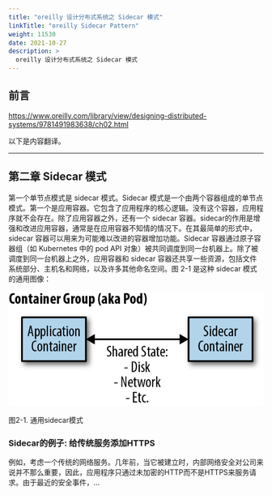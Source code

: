 ```yaml
---
title: "oreilly 设计分布式系统之 Sidecar 模式"
linkTitle: "oreilly Sidecar Pattern"
weight: 11530
date: 2021-10-27
description: >
  oreilly 设计分布式系统之 Sidecar 模式
---
```


## 前言

https://www.oreilly.com/library/view/designing-distributed-systems/9781491983638/ch02.html

以下是内容翻译。

--------

## 第二章 Sidecar 模式

第一个单节点模式是 sidecar 模式。Sidecar 模式是一个由两个容器组成的单节点模式。第一个是应用容器。它包含了应用程序的核心逻辑。没有这个容器，应用程序就不会存在。除了应用容器之外，还有一个 sidecar 容器。sidecar的作用是增强和改进应用容器，通常是在应用容器不知情的情况下。在其最简单的形式中，sidecar 容器可以用来为可能难以改进的容器增加功能。Sidecar 容器通过原子容器组（如 Kubernetes 中的 pod API 对象）被共同调度到同一台机器上。除了被调度到同一台机器上之外，应用容器和 sidecar 容器还共享一些资源，包括文件系统部分、主机名和网络，以及许多其他命名空间。图 2-1 是这种 sidecar 模式的通用图像：

![](images/oreilly-sidecar-pattern/generic-sidecar-pattern.png)

图2-1. 通用sidecar模式

### Sidecar的例子: 给传统服务添加HTTPS

例如，考虑一个传统的网络服务。几年前，当它被建立时，内部网络安全对公司来说并不那么重要，因此，应用程序只通过未加密的HTTP而不是HTTPS来服务请求。由于最近的安全事件，...

